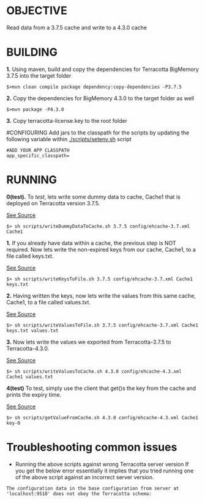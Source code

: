 # OBJECTIVE
Read data from a 3.7.5 cache and write to a 4.3.0 cache


# BUILDING

**1.** Using maven, build and copy the dependencies for Terracotta BigMemory 3.7.5 into the target folder
```
$>mvn clean compile package dependency:copy-dependencies -P3.7.5
```

**2.** Copy the dependencies for BigMemory 4.3.0 to the target folder as well
```
$>mvn package -P4.3.0
```

**3.** Copy terracotta-license.key to the root folder

#CONFIGURING
Add jars to the classpath for the scripts by updating the following variable within [./scripts/setenv.sh](./scripts/setenv.sh) script
 
```
#ADD YOUR APP CLASSPATH
app_specific_classpath=
```

# RUNNING 


**0(test).**  To _test_,  lets write some dummy data to cache, Cache1 that is deployed on Terracotta version 3.7.5.

[See Source](./src/main/java/org/terracotta/demo/migration/WriteDummyDataToCache.java)
```
$> sh scripts/writeDummyDataToCache.sh 3.7.5 config/ehcache-3.7.xml Cache1
```


**1.** If you already have data within a cache, the previous step is NOT required.
Now lets write the non-expired keys from our cache, Cache1, to a file called keys.txt.

[See Source](./src/main/java/org/terracotta/demo/migration/WriteKeysToFile.java)
```
$> sh scripts/writeKeysToFile.sh 3.7.5 config/ehcache-3.7.xml Cache1 keys.txt
```

**2.** Having written the keys, now lets write the values from this same cache, Cache1, to a file called values.txt.

[See Source](./src/main/java/org/terracotta/demo/migration/WriteValuesToFile.java)
```
$> sh scripts/writeValuesToFile.sh 3.7.5 config/ehcache-3.7.xml Cache1 keys.txt values.txt
```

**3.** Now lets write the values we exported from Terracotta-3.7.5  to Terracotta-4.3.0.

[See Source](./src/main/java/org/terracotta/demo/migration/WriteValuesToCache.java)
```
$> sh scripts/writeValuesToCache.sh 4.3.0 config/ehcache-4.3.xml Cache1 values.txt
```

**4(test)** To test, simply use the client that get()s the key from the cache and prints the expiry time.

[See Source](./src/main/java/org/terracotta/demo/migration/GetValueFromCache.java)
```
$> sh scripts/getValueFromCache.sh 4.3.0 config/ehcache-4.3.xml Cache1 key-0
```

# Troubleshooting common issues

* Running the above scripts against wrong Terracotta server version
If you get the below error essentially it implies that you tried running one of the above script against an incorrect
server version.
```
The configuration data in the base configuration from server at 'localhost:9510' does not obey the Terracotta schema:
```
